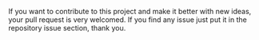 If you want to contribute to this project and make it better with new ideas, your pull request is very welcomed. If you find any issue just put it in the repository issue section, thank you.
